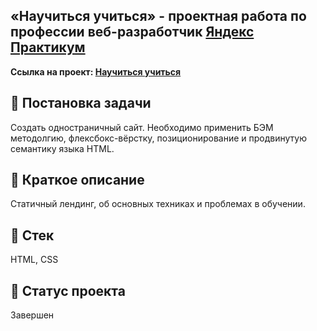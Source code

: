 ## «Научиться учиться» - проектная работа по профессии веб-разработчик [Яндекс Практикум](https://praktikum.yandex.ru "Яндекс Практикум")

**Ссылка на проект: [Научиться учиться](https://how-to-learn-chi.vercel.app/)**

## 📖 Постановка задачи

Cоздать одностраничный сайт. Необходимо применить БЭМ методолгию, флексбокс-вёрстку, позиционирование и продвинутую семантику языка HTML.

## 📃 Краткое описание

Cтатичный лендинг, об основных техниках и проблемах в обучении.

## 📃 Стек

HTML, CSS

## 🚩 Статус проекта

Завершен
